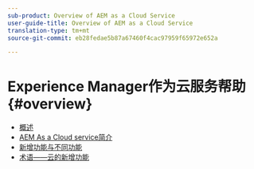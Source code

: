 ```yaml
---
sub-product: Overview of AEM as a Cloud Service
user-guide-title: Overview of AEM as a Cloud Service
translation-type: tm+mt
source-git-commit: eb28fedae5b87a67460f4cac97959f65972e652a

---
```



# Experience Manager作为云服务帮助 {#overview}

+ [概述](/help/overview/home.md)
+ [AEM As a Cloud service简介](introduction.md)
+ [新增功能与不同功能](what-is-new-and-different.md)
+ [术语——云的新增功能](terminology.md)
